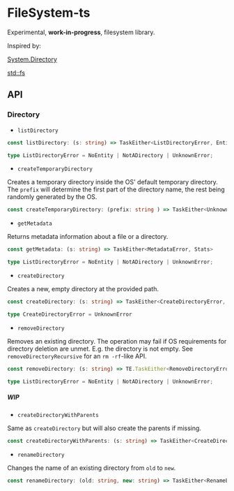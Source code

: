 # FileSystem-ts

Experimental, **work-in-progress**, filesystem library.

Inspired by:

[System.Directory](https://hackage.haskell.org/package/directory-1.3.6.1/docs/System-Directory.html)

[std::fs](https://doc.rust-lang.org/std/fs/index.html)

## API

### Directory

- `listDirectory` 

```ts
const listDirectory: (s: string) => TaskEither<ListDirectoryError, Entity[]>
```

```ts
type ListDirectoryError = NoEntity | NotADirectory | UnknownError;
```

- `createTemporaryDirectory`

Creates a temporary directory inside the OS' default temporary directory. The `prefix` will determine the first part of the directory name, the rest being randomly generated by the OS.

```ts
const createTemporaryDirectory: (prefix: string ) => TaskEither<UnknownError, Directory>
```

- `getMetadata`

Returns metadata information about a file or a directory.

```ts
const getMetadata: (s: string) => TaskEither<MetadataError, Stats>
```

```ts
type ListDirectoryError = NoEntity | NotADirectory | UnknownError;
```

- `createDirectory`

Creates a new, empty directory at the provided path.

```ts
const createDirectory: (s: string) => TaskEither<CreateDirectoryError, Directory>
```

```ts
type CreateDirectoryError = UnknownError
```

- `removeDirectory`

Removes an existing directory. The operation may fail if OS requirements for directory deletion are unmet. E.g. the directory is not empty. See `removeDirectoryRecursive` for an `rm -rf`-like API.

```ts
const removeDirectory: (s: string) => TE.TaskEither<RemoveDirectoryError, void> 
```

```ts
type ListDirectoryError = NoEntity | NotADirectory | UnknownError;
```

##### WIP

- `createDirectoryWithParents`

Same as `createDirectory` but will also create the parents if missing.

```ts
const createDirectoryWithParents: (s: string) => TaskEither<CreateDirectoryError, Directory>
```

- `renameDirectory`

Changes the name of an existing directory from `old` to `new`.

```ts
const renameDirectory: (old: string, new: string) => TaskEither<RenameError, Directory>
```

